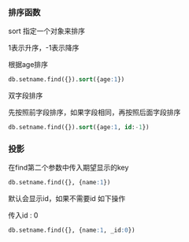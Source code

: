 ### 排序函数

sort 指定一个对象来排序

1表示升序，-1表示降序

根据age排序

```sql
db.setname.find({}).sort({age:1})
```

双字段排序

先按照前字段排序，如果字段相同，再按照后面字段排序

```sql
db.setname.find({}).sort({age:1, id:-1})
```



### 投影

在find第二个参数中传入期望显示的key

```sql
db.setname.find({}, {name:1})
```

默认会显示id，如果不需要id 如下操作

传入id : 0

```sql
db.setname.find({}, {name:1, _id:0})
```

